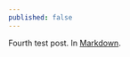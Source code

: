 ```yaml
---
published: false
---
```


Fourth test post. In [Markdown](http://daringfireball.net/projects/markdown/).